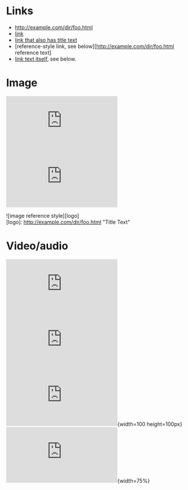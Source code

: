# Links
- http://example.com/dir/foo.html
- [link](http://example.com/dir/foo.html)
- [link that also has title text](http://example.com/dir/foo.html "This link takes you to somewhere!")
- [reference-style link, see below][http://example.com/dir/foo.html reference text]
- [link text itself][], see below.

[arbitrary case-insensitive reference text]: http://example.com/dir/foo.html  
[1]: http://example.com/dir/foo.html
[link text itself]: http://example.com/dir/foo.html

# Image

![image](http://example.com/dir/foo.html)  
![image with title text](http://example.com/dir/foo.html "Title Text")  

![image reference style][logo]  
[logo]: http://example.com/dir/foo.html "Title Text"

# Video/audio

![Video](http://example.com/dir/foo.html)  
![Video with title text](http://example.com/dir/foo.html)  
![Video with title text with absolute size](http://example.com/dir/foo.html "Title Text"){width=100 height=100px}  
![Video with title text with relative size](http://example.com/dir/foo.html "Title Text"){width=75%}

